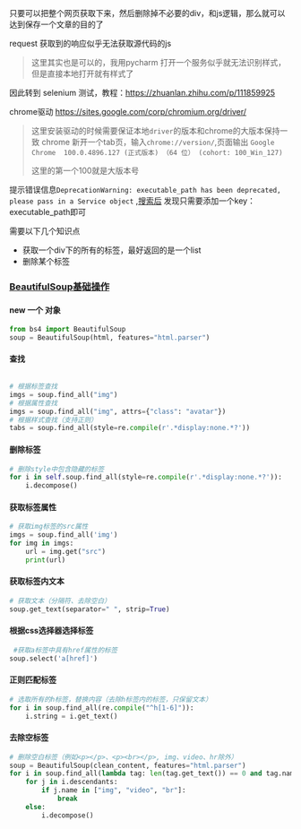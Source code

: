 只要可以把整个网页获取下来，然后删除掉不必要的div，和js逻辑，那么就可以达到保存一个文章的目的了

request 获取到的响应似乎无法获取源代码的js
> 这里其实也是可以的，我用pycharm 打开一个服务似乎就无法识别样式，但是直接本地打开就有样式了

因此转到 selenium 测试，教程：https://zhuanlan.zhihu.com/p/111859925

chrome驱动 https://sites.google.com/corp/chromium.org/driver/
> 这里安装驱动的时候需要保证本地`driver`的版本和chrome的大版本保持一致
> chrome 新开一个tab页，输入`chrome://version/`,页面输出
`Google Chrome	100.0.4896.127 (正式版本) （64 位） (cohort: 100_Win_127) `
> 
> 这里的第一个100就是大版本号

提示错误信息`DeprecationWarning: executable_path has been deprecated, please pass in a Service object`
,[搜索后](https://stackoverflow.com/questions/64717302/deprecationwarning-executable-path-has-been-deprecated-selenium-python) 
发现只需要添加一个key：executable_path即可



需要以下几个知识点
 - 获取一个div下的所有的标签，最好返回的是一个list
 - 删除某个标签

### [BeautifulSoup基础操作](https://beautifulsoup.readthedocs.io/zh_CN/v4.4.0/index.html)
#### new 一个 对象
```python
from bs4 import BeautifulSoup
soup = BeautifulSoup(html, features="html.parser")

```

#### 查找
```python

# 根据标签查找
imgs = soup.find_all("img")
# 根据属性查找
imgs = soup.find_all("img", attrs={"class": "avatar"})
# 根据样式查找（支持正则）
tabs = soup.find_all(style=re.compile(r'.*display:none.*?'))

```

#### 删除标签
```python
# 删除style中包含隐藏的标签
for i in self.soup.find_all(style=re.compile(r'.*display:none.*?')):
    i.decompose()

```

#### 获取标签属性
```python
# 获取img标签的src属性
imgs = soup.find_all('img')
for img in imgs:
    url = img.get("src")
    print(url)

```

#### 获取标签内文本
```python
# 获取文本（分隔符、去除空白）
soup.get_text(separator=" ", strip=True)

```

#### 根据css选择器选择标签
```python
 #获取a标签中具有href属性的标签
soup.select('a[href]')

```

#### 正则匹配标签
```python
# 选取所有的h标签，替换内容（去除h标签内的标签，只保留文本）
for i in soup.find_all(re.compile("^h[1-6]")):
	i.string = i.get_text()

```

#### 去除空标签
```python
# 删除空白标签（例如<p></p>、<p><br></p>, img、video、hr除外）
soup = BeautifulSoup(clean_content, features="html.parser")
for i in soup.find_all(lambda tag: len(tag.get_text()) == 0 and tag.name not in ["img", "video", "br"] and tag.name != "br"):
    for j in i.descendants:
        if j.name in ["img", "video", "br"]:
            break
    else:
        i.decompose()

```